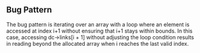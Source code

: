 ## Bug Pattern

The bug pattern is iterating over an array with a loop where an element is accessed at index i+1 without ensuring that i+1 stays within bounds. In this case, accessing dc->links[i + 1] without adjusting the loop condition results in reading beyond the allocated array when i reaches the last valid index.